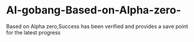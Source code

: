 # AI-gobang-Based-on-Alpha-zero-
Based on Alpha zero,Success has been verified and provides a save point for the latest progress
